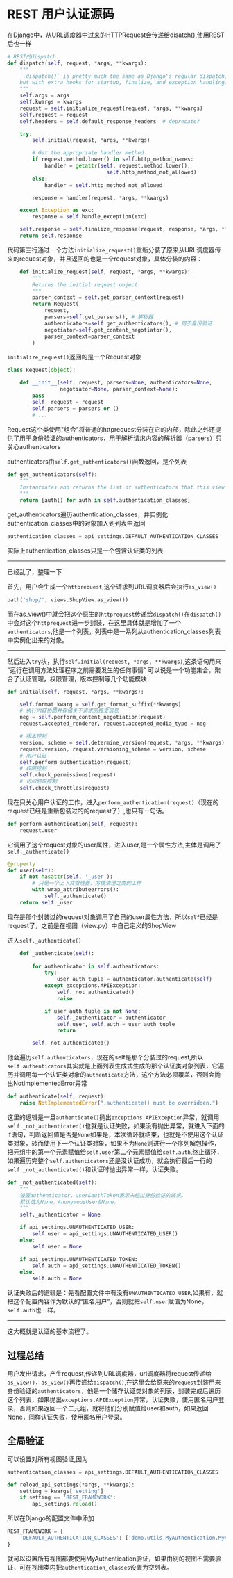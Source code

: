 # REST 用户认证源码

在Django中，从URL调度器中过来的HTTPRequest会传递给disatch(),使用REST后也一样

```py
# REST的dispatch
def dispatch(self, request, *args, **kwargs):
    """
    `.dispatch()` is pretty much the same as Django's regular dispatch,
    but with extra hooks for startup, finalize, and exception handling.
    """
    self.args = args
    self.kwargs = kwargs
    request = self.initialize_request(request, *args, **kwargs)
    self.request = request
    self.headers = self.default_response_headers  # deprecate?

    try:
        self.initial(request, *args, **kwargs)

        # Get the appropriate handler method
        if request.method.lower() in self.http_method_names:
            handler = getattr(self, request.method.lower(),
                                self.http_method_not_allowed)
        else:
            handler = self.http_method_not_allowed

        response = handler(request, *args, **kwargs)

    except Exception as exc:
        response = self.handle_exception(exc)

    self.response = self.finalize_response(request, response, *args, **kwargs)
    return self.response
```

代码第三行通过一个方法`initialize_request()`重新分装了原来从URL调度器传来的request对象，并且返回的也是一个request对象，具体分装的内容：

```py
    def initialize_request(self, request, *args, **kwargs):
        """
        Returns the initial request object.
        """
        parser_context = self.get_parser_context(request)
        return Request(
            request,
            parsers=self.get_parsers(), # 解析器
            authenticators=self.get_authenticators(), # 用于身份验证
            negotiator=self.get_content_negotiator(),
            parser_context=parser_context
        )
```

`initialize_request()`返回的是一个Request对象

```py
class Request(object):

    def __init__(self, request, parsers=None, authenticators=None,
                 negotiator=None, parser_context=None):
        pass
        self._request = request
        self.parsers = parsers or ()
        # ...
```

Request这个类使用"组合"将普通的httprequest分装在它的内部，除此之外还提供了用于身份验证的authenticators，用于解析请求内容的解析器（parsers）只关心authenticators  

authenticators由`self.get_authenticators()`函数返回，是个列表

```py
def get_authenticators(self):
    """
    Instantiates and returns the list of authenticators that this view can use.
    """
    return [auth() for auth in self.authentication_classes]
```

get_authenticators遍历authentication_classes，并实例化authentication_classes中的对象加入到列表中返回

```py
authentication_classes = api_settings.DEFAULT_AUTHENTICATION_CLASSES
```

实际上authentication_classes只是一个包含认证类的列表

----

已经乱了，整理一下

首先，用户会生成一个`httprequest`,这个请求到URL调度器后会执行`as_view()`

```py
path('shop/', views.ShopView.as_view())
```

而在as_view()中就会把这个原生的`httprequest`传递给`dispatch()`在`dispatch()`中会对这个`httprequest`进一步封装，在这里具体就是增加了一个`authenticators`,他是一个列表，列表中是一系列从authentication_classes列表中实例化出来的对象。

----

然后进入`try`块，执行`self.initial(request, *args, **kwargs)`,这条语句用来 “运行在调用方法处理程序之前需要发生的任何事情” 可以说是一个功能集合，聚合了认证管理，权限管理，版本控制等几个功能模块

```py
def initial(self, request, *args, **kwargs):

    self.format_kwarg = self.get_format_suffix(**kwargs)
    # 执行内容协商并存储关于请求的接受信息
    neg = self.perform_content_negotiation(request)
    request.accepted_renderer, request.accepted_media_type = neg

    # 版本控制
    version, scheme = self.determine_version(request, *args, **kwargs)
    request.version, request.versioning_scheme = version, scheme
    # 用户认证
    self.perform_authentication(request)
    # 权限控制
    self.check_permissions(request)
    # 访问频率控制
    self.check_throttles(request)
```

现在只关心用户认证的工作，进入`perform_authentication(request)`（现在的request已经是重新包装过的的request了）,也只有一句话。

```py
def perform_authentication(self, request):
    request.user
```

它调用了这个request对象的user属性，进入user,是一个属性方法,主体是调用了`self._authenticate()`

```py
@property
def user(self):
    if not hasattr(self, '_user'):
        # 只是一个上下文管理器，方便清理之类的工作
        with wrap_attributeerrors():
            self._authenticate()
    return self._user
```

现在是那个封装过的request对象调用了自己的user属性方法，所以`self`已经是request了，之前是在视图（view.py）中自己定义的ShopView

进入`self._authenticate()`

```py
    def _authenticate(self):
       
        for authenticator in self.authenticators:
            try:
                user_auth_tuple = authenticator.authenticate(self)
            except exceptions.APIException:
                self._not_authenticated()
                raise

            if user_auth_tuple is not None:
                self._authenticator = authenticator
                self.user, self.auth = user_auth_tuple
                return

        self._not_authenticated()
```

他会遍历`self.authenticators`，现在的self是那个分装过的request,所以`self.authenticators`其实就是上面列表生成式生成的那个认证类对象列表，它遍历并调用每一个认证类对象的`authenticate`方法，这个方法必须覆盖，否则会抛出NotImplementedError异常

```py
def authenticate(self, request):
    raise NotImplementedError(".authenticate() must be overridden.")
```

这里的逻辑是一旦`authenticate()`抛出`exceptions.APIException`异常，就调用`self._not_authenticated()`也就是认证失败，如果没有抛出异常，就进入下面的if语句，判断返回值是否是`None`如果是，本次循环就结束，也就是不使用这个认证类对象，转而使用下一个认证类对象，如果不为`None`则进行一个序列解包操作，把元组中的第一个元素赋值给`self.user`第二个元素赋值给`self.auth`,终止循环，如果遍历完整个`self.authenticators`还是没认证成功，就会执行最后一行的`self._not_authenticated()`和认证时抛出异常一样，认证失败。

```py
def _not_authenticated(self):
    """
    设置authenticator，user&authToken表示未经过身份验证的请求。
    默认值为None，AnonymousUser&None。
    """
    self._authenticator = None

    if api_settings.UNAUTHENTICATED_USER:
        self.user = api_settings.UNAUTHENTICATED_USER()
    else:
        self.user = None

    if api_settings.UNAUTHENTICATED_TOKEN:
        self.auth = api_settings.UNAUTHENTICATED_TOKEN()
    else:
        self.auth = None

```

认证失败后的逻辑是：先看配置文件中有没有`UNAUTHENTICATED_USER`,如果有，就把这个配置内容作为默认的“匿名用户”，否则就把`self.user`赋值为None，`self.auth`也一样。

----

这大概就是认证的基本流程了。

## 过程总结

用户发出请求，产生request,传递到URL调度器，url调度器将request传递给`as_view()`，`as_view()`再传递给`dispatch()`,在这里会给原来的`request`封装用来身份验证的`authenticators`，他是一个储存认证类对象的列表，封装完成后遍历这个列表，如果抛出`exceptions.APIException`异常，认证失败，使用匿名用户登录，否则如果返回一个二元组，就将他们分别赋值给user和auth，如果返回None，同样认证失败，使用匿名用户登录。

## 全局验证

可以设置对所有视图验证,因为

```py
authentication_classes = api_settings.DEFAULT_AUTHENTICATION_CLASSES
```

```py
def reload_api_settings(*args, **kwargs):
    setting = kwargs['setting']
    if setting == 'REST_FRAMEWORK':
        api_settings.reload()
```

所以在Django的配置文件中添加

```py
REST_FRAMEWORK = {
    'DEFAULT_AUTHENTICATION_CLASSES': ['demo.utils.MyAuthentication.MyAuthentication']
}
```

就可以设置所有视图都要使用MyAuthentication验证，如果由别的视图不需要验证，可在视图类内把`authentication_classes`设置为空列表。
